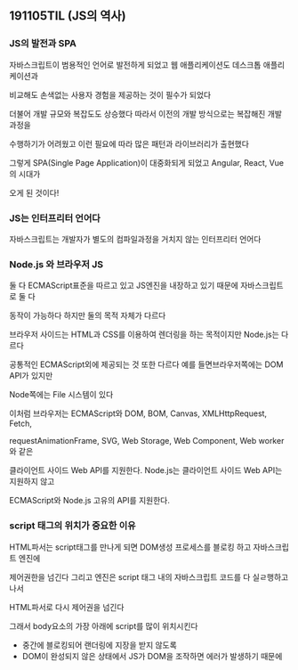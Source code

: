 ## 191105TIL (JS의 역사)

### JS의 발전과 SPA

자바스크립트이 범용적인 언어로 발전하게 되었고 웹 애플리케이션도 데스크톱 애플리케이션과

비교해도 손색없는 사용자 경험을 제공하는 것이 필수가 되었다

더불어 개발 규모와 복잡도도 상승했다 따라서 이전의 개발 방식으로는 복잡해진 개발 과정을

수행하기가 어려웠고 이런 필요에 따라 많은 패턴과 라이브러리가 출현했다

그렇게 SPA(Single Page Application)이 대중화되게 되었고 Angular, React, Vue의 시대가

오게 된 것이다!

### JS는 인터프리터 언어다

자바스크립트는 개발자가 별도의 컴파일과정을 거치지 않는 인터프리터 언어다



### Node.js 와 브라우저 JS

둘 다 ECMAScript표준을 따르고 있고 JS엔진을 내장하고 있기 때문에 자바스크립트로 둘 다

동작이 가능하다 하지만 둘의 목적 자체가 다르다

브라우저 사이드는 HTML과 CSS를 이용하여 렌더링을 하는 목적이지만 Node.js는 다르다

공통적인 ECMAScript외에 제공되는 것 또한 다르다 예를 들면브라우저쪽에는 DOM API가 있지만

Node쪽에는 File 시스템이 있다

이처럼 브라우저는 ECMAScript와 DOM, BOM, Canvas, XMLHttpRequest, Fetch,

requestAnimationFrame, SVG, Web Storage, Web Component, Web worker와 같은

클라이언트 사이드 Web API를 지원한다. Node.js는 클라이언트 사이드 Web API는 지원하지 않고

ECMAScript와 Node.js 고유의 API를 지원한다.



### script 태그의 위치가 중요한 이유

HTML파서는 script태그를 만나게 되면 DOM생성 프로세스를 블로킹 하고 자바스크립트 엔진에

제어권한을 넘긴다 그리고 엔진은 script 태그 내의 자바스크립트 코드를 다 실ㄹ행하고 나서

HTML파서로 다시 제어권을 넘긴다

그래서 body요소의 가장 아래에 script를 많이 위치시킨다

- 중간에 블로킹되어 랜더링에 지장을 받지 않도록
- DOM이 완성되지 않은 상태에서 JS가 DOM을 조작하면 에러가 발생하기 때문에



